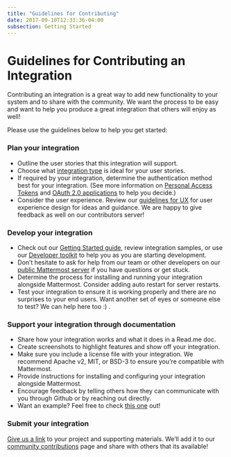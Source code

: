 ```yaml
---
title: "Guidelines for Contributing"
date: 2017-09-10T12:33:36-04:00
subsection: Getting Started
---
```


# Guidelines for Contributing an Integration

Contributing an integration is a great way to add new functionality to your system and to share with the community. We want the process to be easy and want to help you produce a great integration that others will enjoy as well!  

Please use the guidelines below to help you get started: 

### Plan your integration

  - Outline the user stories that this integration will support.
  - Choose what [integration type](https://developers.mattermost.com/integrate/getting-started/how-should-i-integrate/) is ideal for your user stories.
  - If required by your integration, determine the authentication method best for your integration. (See more information on [Personal Access Tokens](https://docs.mattermost.com/developer/personal-access-tokens.html/) and [OAuth 2.0 applications](https://docs.mattermost.com/developer/oauth-2-0-applications.html/) to help you decide.)
  - Consider the user experience. Review our [guidelines for UX](https://docs.mattermost.com/developer/fx-guidelines.html) for user experience design for ideas and guidance. We are happy to give feedback as well on our contributors server!

 ### Develop your integration
 
  - Check out our [Getting Started guide](https://developers.mattermost.com/contribute/getting-started/), review integration samples, or use our [Developer toolkit](https://docs.mattermost.com/developer/toolkit.html/) to help you as you are starting development.
  - Don’t hesitate to ask for help from our team or other developers on our [public Mattermost server](https://pre-release.mattermost.com/core/channels/developers/) if you have questions or get stuck. 
  - Determine the process for installing and running your integration alongside Mattermost. Consider adding auto restart for server restarts. 
  - Test your integration to ensure it is working properly and there are no surprises to your end users. Want another set of eyes or someone else to test? We can help here too :) .

 ### Support your integration through documentation
 
  - Share how your integration works and what it does in a Read.me doc. 
  - Create screenshots to highlight features and show off your integration.
  - Make sure you include a license file with your integration. We recommend Apache v2, MIT, or BSD-3 to ensure you’re compatible with Mattermost.
  - Provide instructions for installing and configuring your integration alongside Mattermost.  
  - Encourage feedback by telling others how they can communicate with you through Github or by reaching out directly.
  - Want an example?  Feel free to check [this one](https://github.com/matterhorn-chat/matterhorn/) out! 

 ### Submit your integration
 
[Give us a link](https://www.mattermost.org/share-your-mattermost-projects/) to your project and supporting materials. We’ll add it to our [community contributions](https://about.mattermost.com/community-applications/) page and share with others that its available!

